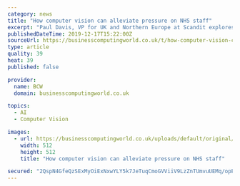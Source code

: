 ```yaml
---
category: news
title: "How computer vision can alleviate pressure on NHS staff"
excerpt: "Paul Davis, VP for UK and Northern Europe at Scandit explores how computer vision and augmented reality are improving patient care and removing the need for the NHS to commit to largescale technology investments. This is a companion discussion topic for ..."
publishedDateTime: 2019-12-17T15:22:00Z
sourceUrl: https://businesscomputingworld.co.uk/t/how-computer-vision-can-alleviate-pressure-on-nhs-staff/209028
type: article
quality: 39
heat: 39
published: false

provider:
  name: BCW
  domain: businesscomputingworld.co.uk

topics:
  - AI
  - Computer Vision

images:
  - url: https://businesscomputingworld.co.uk/uploads/default/original/1X/f630a15932336b1cfe94ee76167108be74ef73e8.jpeg
    width: 512
    height: 512
    title: "How computer vision can alleviate pressure on NHS staff"

secured: "2QspN4GfeQzSExMyOiExNxwYLY5k7JeTuqCmoGVViiV9LzZnTUmvuUEMq/opEUvOzacgxVsgWp8fRJaEfVQ8MPK94FPWMcxLB0BOB2ZZqkALxPZyCvGjFwc/JjZN0hZt2Kea2ExLhcmdeO8bCC6Q7ki9dyjSPFTvLoL1wM+xyV1mQSLzf0sjBaPomeu20wMJ5uHJg15m6k6fTEYvN8bXtrDnCDDI9r3gg5fhwifFtaIEoFdDFJ3hYLQUySNkpRUVqDdnvJiBbwA42OAeD7+KsA==;m/gNCeKw5tDvb4sZFLnXGA=="
---
```


